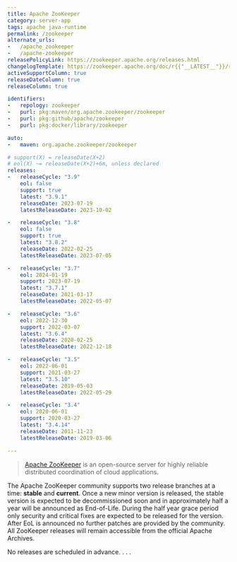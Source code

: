 ```yaml
---
title: Apache ZooKeeper
category: server-app
tags: apache java-runtime
permalink: /zookeeper
alternate_urls:
-   /apache_zookeeper
-   /apache-zookeeper
releasePolicyLink: https://zookeeper.apache.org/releases.html
changelogTemplate: https://zookeeper.apache.org/doc/r{{"__LATEST__"}}/releasenotes.html
activeSupportColumn: true
releaseDateColumn: true
releaseColumn: true

identifiers:
-   repology: zookeeper
-   purl: pkg:maven/org.apache.zookeeper/zookeeper
-   purl: pkg:github/apache/zookeeper
-   purl: pkg:docker/library/zookeeper

auto:
-   maven: org.apache.zookeeper/zookeeper

# support(X) = releaseDate(X+2)
# eol(X) ~= releaseDate(X+2)+6m, unless declared
releases:
-   releaseCycle: "3.9"
    eol: false
    support: true
    latest: "3.9.1"
    releaseDate: 2023-07-19
    latestReleaseDate: 2023-10-02

-   releaseCycle: "3.8"
    eol: false
    support: true
    latest: "3.8.2"
    releaseDate: 2022-02-25
    latestReleaseDate: 2023-07-05

-   releaseCycle: "3.7"
    eol: 2024-01-19
    support: 2023-07-19
    latest: "3.7.1"
    releaseDate: 2021-03-17
    latestReleaseDate: 2022-05-07

-   releaseCycle: "3.6"
    eol: 2022-12-30
    support: 2022-03-07
    latest: "3.6.4"
    releaseDate: 2020-02-25
    latestReleaseDate: 2022-12-18

-   releaseCycle: "3.5"
    eol: 2022-06-01
    support: 2021-03-27
    latest: "3.5.10"
    releaseDate: 2019-05-03
    latestReleaseDate: 2022-05-29

-   releaseCycle: "3.4"
    eol: 2020-06-01
    support: 2020-03-27
    latest: "3.4.14"
    releaseDate: 2011-11-23
    latestReleaseDate: 2019-03-06

---
```


> [Apache ZooKeeper](https://zookeeper.apache.org/) is an open-source server for highly reliable distributed coordination of cloud applications.

The Apache ZooKeeper community supports two release branches at a time: **stable** and **current**. Once a new minor version is released, the stable version is expected to be decommissioned soon and in approximately half a year will be announced as End-of-Life. During the half year grace period only security and critical fixes are expected to be released for the version. After EoL is announced no further patches are provided by the community. All ZooKeeper releases will remain accessible from the official Apache Archives.

No releases are scheduled in advance.
.
.
.

